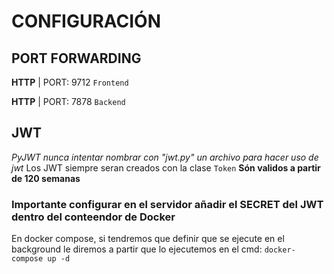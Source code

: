 # CONFIGURACIÓN


## PORT FORWARDING
**HTTP** | PORT: 9712 `Frontend`

**HTTP** | PORT: 7878 `Backend`

## JWT

*PyJWT nunca intentar nombrar con "jwt.py" un archivo para hacer uso de jwt*
Los JWT siempre seran creados con la clase `Token`
**Són validos a partir de 120 semanas**

### Importante configurar en el servidor añadir el SECRET del JWT dentro del conteendor de Docker

En docker compose, si tendremos que definir que se ejecute en el background le
diremos a partir que lo ejecutemos en el cmd: `docker-compose up -d`